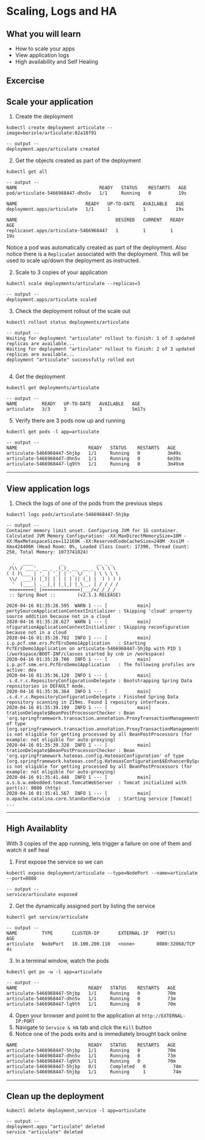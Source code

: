 # Scaling, Logs and HA

## What you will learn
* How to scale your apps
* View application logs
* High availability and Self Healing

## Excercise

## Scale your application
1. Create the deployment

```
kubectl create deployment articulate --image=berinle/articulate:02a18f91

-- output --
deployment.apps/articulate created
```

2. Get the objects created as part of the deployment

```
kubectl get all

-- output --
NAME                              READY   STATUS    RESTARTS   AGE
pod/articulate-5466968447-dhn5v   1/1     Running   0          19s

NAME                         READY   UP-TO-DATE   AVAILABLE   AGE
deployment.apps/articulate   1/1     1            1           19s

NAME                                    DESIRED   CURRENT   READY   AGE
replicaset.apps/articulate-5466968447   1         1         1       19s
```

Notice a pod was automatically created as part of the deployment. Also notice there is a `ReplicaSet` associated with the deployment. This will be used to scale up/down the deployment as instructed.

2. Scale to 3 copies of your application

```
kubectl scale deployments/articulate --replicas=3

-- output --
deployment.apps/articulate scaled
```

3. Check the deployment rollout of the scale out

```
kubectl rollout status deployments/articulate

-- output --
Waiting for deployment "articulate" rollout to finish: 1 of 3 updated replicas are available...
Waiting for deployment "articulate" rollout to finish: 2 of 3 updated replicas are available...
deployment "articulate" successfully rolled out
​
```

4. Get the deployment

```
kubectl get deployments/articulate

-- output --
NAME         READY   UP-TO-DATE   AVAILABLE   AGE
articulate   3/3     3            3           5m17s
```

5. Verify there are 3 pods now up and running

```
kubectl get pods -l app=articulate

-- output --
NAME                          READY   STATUS    RESTARTS   AGE
articulate-5466968447-5hjbp   1/1     Running   0          3m49s
articulate-5466968447-dhn5v   1/1     Running   0          6m39s
articulate-5466968447-lq9th   1/1     Running   0          3m49sm
```


---

## View application logs

1. Check the logs of one of the pods from the previous steps

```
kubectl logs pods/articulate-5466968447-5hjbp

-- output --
Container memory limit unset. Configuring JVM for 1G container.
Calculated JVM Memory Configuration: -XX:MaxDirectMemorySize=10M -XX:MaxMetaspaceSize=112169K -XX:ReservedCodeCacheSize=240M -Xss1M -Xmx424406K (Head Room: 0%, Loaded Class Count: 17390, Thread Count: 250, Total Memory: 1073741824)

  .   ____          _            __ _ _
 /\\ / ___'_ __ _ _(_)_ __  __ _ \ \ \ \
( ( )\___ | '_ | '_| | '_ \/ _` | \ \ \ \
 \\/  ___)| |_)| | | | | || (_| |  ) ) ) )
  '  |____| .__|_| |_|_| |_\__, | / / / /
 =========|_|==============|___/=/_/_/_/
 :: Spring Boot ::        (v2.1.3.RELEASE)

2020-04-16 01:35:28.595  WARN 1 --- [           main] pertySourceApplicationContextInitializer : Skipping 'cloud' property source addition because not in a cloud
2020-04-16 01:35:28.627  WARN 1 --- [           main] nfigurationApplicationContextInitializer : Skipping reconfiguration because not in a cloud
2020-04-16 01:35:28.702  INFO 1 --- [           main] i.p.pcf.sme.ers.PcfErsDemo1Application   : Starting PcfErsDemo1Application on articulate-5466968447-5hjbp with PID 1 (/workspace/BOOT-INF/classes started by cnb in /workspace)
2020-04-16 01:35:28.706  INFO 1 --- [           main] i.p.pcf.sme.ers.PcfErsDemo1Application   : The following profiles are active: dev
2020-04-16 01:35:36.120  INFO 1 --- [           main] .s.d.r.c.RepositoryConfigurationDelegate : Bootstrapping Spring Data repositories in DEFAULT mode.
2020-04-16 01:35:36.364  INFO 1 --- [           main] .s.d.r.c.RepositoryConfigurationDelegate : Finished Spring Data repository scanning in 219ms. Found 1 repository interfaces.
2020-04-16 01:35:39.199  INFO 1 --- [           main] trationDelegate$BeanPostProcessorChecker : Bean 'org.springframework.transaction.annotation.ProxyTransactionManagementConfiguration' of type [org.springframework.transaction.annotation.ProxyTransactionManagementConfiguration$$EnhancerBySpringCGLIB$$5590d5f4] is not eligible for getting processed by all BeanPostProcessors (for example: not eligible for auto-proxying)
2020-04-16 01:35:39.328  INFO 1 --- [           main] trationDelegate$BeanPostProcessorChecker : Bean 'org.springframework.hateoas.config.HateoasConfiguration' of type [org.springframework.hateoas.config.HateoasConfiguration$$EnhancerBySpringCGLIB$$d5112326] is not eligible for getting processed by all BeanPostProcessors (for example: not eligible for auto-proxying)
2020-04-16 01:35:41.448  INFO 1 --- [           main] o.s.b.w.embedded.tomcat.TomcatWebServer  : Tomcat initialized with port(s): 8080 (http)
2020-04-16 01:35:41.567  INFO 1 --- [           main] o.apache.catalina.core.StandardService   : Starting service [Tomcat]
...
```

---

## High Availablity

With 3 copies of the app running, lets trigger a failure on one of them and watch it self heal

1. First expose the service so we can 

```
kubectl expose deployment/articulate --type=NodePort --name=articulate --port=8080

-- output --
service/articulate exposed
```

2. Get the dynamically assigned port by listing the service

```
kubectl get service/articulate

-- output --
NAME         TYPE       CLUSTER-IP       EXTERNAL-IP   PORT(S)          AGE
articulate   NodePort   10.100.200.110   <none>        8080:32068/TCP   4s
```

3. In a terminal window, watch the pods

```
kubectl get po -w -l app=articulate

-- output --
NAME                          READY   STATUS    RESTARTS   AGE
articulate-5466968447-5hjbp   1/1     Running   0          70m
articulate-5466968447-dhn5v   1/1     Running   0          73m
articulate-5466968447-lq9th   1/1     Running   0          70m
```

4. Open your browser and point to the application at `http://EXTERNAL-IP:PORT`
5. Navigate to `Service & HA` tab and click the `Kill` button
6. Notice one of the pods exits and is immediately brought back online

```
NAME                          READY   STATUS    RESTARTS   AGE
articulate-5466968447-5hjbp   1/1     Running   0          70m
articulate-5466968447-dhn5v   1/1     Running   0          73m
articulate-5466968447-lq9th   1/1     Running   0          70m
articulate-5466968447-5hjbp   0/1     Completed   0          74m
articulate-5466968447-5hjbp   1/1     Running     1          74m
```

---

## Clean up the deployment

```
kubectl delete deployment,service -l app=articulate

-- output --
deployment.apps "articulate" deleted
service "articulate" deleted
```